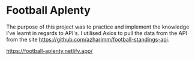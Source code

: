 # Football Aplenty

The purpose of this project was to practice and implement the knowledge I've learnt in regards to API's. I utilised Axios to pull the data from the API from the site https://github.com/azharimm/football-standings-api. 

https://football-aplenty.netlify.app/

